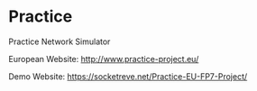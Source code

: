 # Practice
Practice Network Simulator

European Website: http://www.practice-project.eu/

Demo Website: https://socketreve.net/Practice-EU-FP7-Project/
